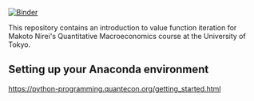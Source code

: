 
[![Binder](https://mybinder.org/badge_logo.svg)](https://mybinder.org/v2/gh/QBatista/fvfi_intro/master)

This repository contains an introduction to value function iteration
for Makoto Nirei's Quantitative Macroeconomics course at the University of
Tokyo.

## Setting up your Anaconda environment

https://python-programming.quantecon.org/getting_started.html
